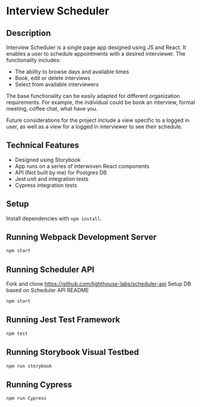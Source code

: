 # Interview Scheduler

## Description

Interview Scheduler is a single page app designed using JS and React. It enables a user to schedule appointments with a desired interviewer. The functionality includes:
- The ability to browse days and available times
- Book, edit or delete interviews
- Select from available interviewers

The base functionality can be easily adapted for different organization requirements. For example, the individual could be book an interview, formal meeting, coffee chat, what have you.

Future considerations for the project include a view specific to a logged in user, as well as a view for a logged in interviewer to see their schedule.

## Technical Features

- Designed using Storybook
- App runs on a series of interwoven React components
- API (Not built by me) for Postgres DB
- Jest unit and integration tests
- Cypress integration tests

## Setup

Install dependencies with `npm install`.

## Running Webpack Development Server

```sh
npm start
```

## Running Scheduler API

Fork and clone https://github.com/lighthouse-labs/scheduler-api
Setup DB based on Scheduler API README

```sh
npm start
```


## Running Jest Test Framework

```sh
npm test
```

## Running Storybook Visual Testbed

```sh
npm run storybook
```

## Running Cypress


```sh
npm run Cypress
```
